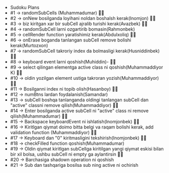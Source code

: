 - Sudoku Plans
- #1 -> randomSubCells (Muhammadumar) 👍🏻
- #2 -> onNew bosilganda loyihani noldan boshalsh kerak(Inomjon) 👍🏻
- #3 -> biz kiritgan xar bir subCell ajralib turishi kerak(Avazbek) 👍🏻
- #4 -> randomSubCell larni ozgartirib bomasin(Rahmonbek)
- #5 -> cellRender function yaratishimiz kerak(Abdulxoliq) 👍🏻
- #6 -> onErase boganda tanlangan subCell remove bolishi kerak(Murtozxon)
- #7 -> randomSubCell takroriy index da bolmasligi kerak(Husniddinbek) 👍🏻
- #8 -> keyboard event larni qoshish(Muhiddin)- 👍🏻
- #9 -> select qilingan elementga active class ni qoshish(Muhammaddiyor K) 👍🏻
- #10 -> oldin yozilgan element ustiga takroran yozish(Muhammaddiyor) 👍🏻
- #11 -> Bosilganni index ni topib olish(Hasanboy) 👍🏻
- #12 -> numBtns lardan foydalanish(Samandar)
- #13 -> subCell boshqa tanlanganda oldingi tanlangan subCell dan "active" classni remove qilish(Muhammaddiyor) 👍🏻
- #14 -> Enter bosilganda active subCell ni "active" class ni remove qilish(Muhammadumar) 👍🏻
- #15 -> Backspace keyboardEvent ni ishlatish(Inomjonbek) 👍🏻
- #16 -> Kiritlgan qiymat doimo bitta belgi va raqam bolishi kerak, add validation function (Muhammaddiyor) 👍🏻
- #17 -> Keyboard dan "0" kiritmasligini tekshirish(Inomjonbek) 👍🏻
- #18 -> checkFilled function qoshish(Muhammadumar)
- #19 -> Oldin qiymat kiritlgan subCellga kiritilgan yangi qiymat eskisi bilan bir xil bolsa, ushbu subCell ni empty ga aylantirsin 👍🏻
- #20 -> Barchasiga shadown operation ni qoshish
- #21 -> Sub dan tashqariga bosilsa sub ning active ni ochirish

<!-- 4,6,12,18,20,21 -->
